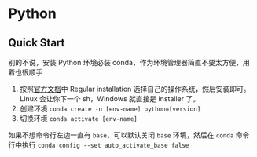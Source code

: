 # Python

## Quick Start

别的不说，安装 Python 环境必装 conda，作为环境管理器简直不要太方便，用着也很顺手

1. 按照[官方文档](https://conda.io/projects/conda/en/latest/user-guide/install/index.html)中 Regular installation 选择自己的操作系统，然后安装即可。Linux 会让你下一个 sh，Windows 就直接是 installer 了。
2. 创建环境 `conda create -n [env-name] python=[version]`
3. 切换环境 `conda activate [env-name]`

如果不想命令行左边一直有 `base`，可以默认关闭 `base` 环境，然后在 `conda` 命令行中执行 `conda config --set auto_activate_base false`
